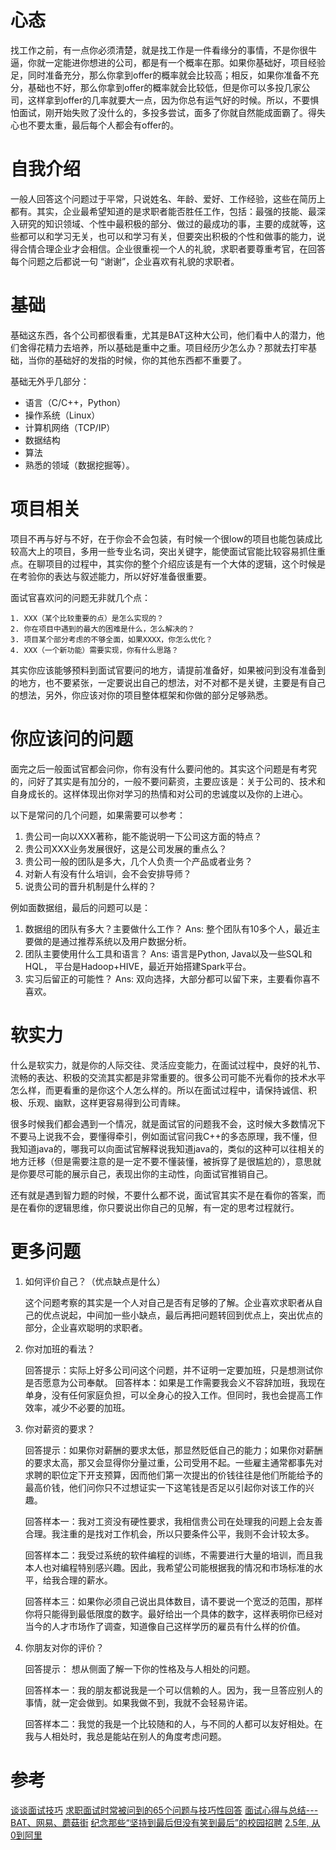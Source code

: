 # 心态

找工作之前，有一点你必须清楚，就是找工作是一件看缘分的事情，不是你很牛逼，你就一定能进你想进的公司，都是有一个概率在那。如果你基础好，项目经验足，同时准备充分，那么你拿到offer的概率就会比较高；相反，如果你准备不充分，基础也不好，那么你拿到offer的概率就会比较低，但是你可以多投几家公司，这样拿到offer的几率就要大一点，因为你总有运气好的时候。所以，不要惧怕面试，刚开始失败了没什么的，多投多尝试，面多了你就自然能成面霸了。得失心也不要太重，最后每个人都会有offer的。

# 自我介绍

一般人回答这个问题过于平常，只说姓名、年龄、爱好、工作经验，这些在简历上都有。其实，企业最希望知道的是求职者能否胜任工作，包括：最强的技能、最深入研究的知识领域、个性中最积极的部分、做过的最成功的事，主要的成就等，这些都可以和学习无关，也可以和学习有关，但要突出积极的个性和做事的能力，说得合情合理企业才会相信。企业很重视一个人的礼貌，求职者要尊重考官，在回答每个问题之后都说一句 “谢谢”，企业喜欢有礼貌的求职者。

# 基础

基础这东西，各个公司都很看重，尤其是BAT这种大公司，他们看中人的潜力，他们舍得花精力去培养，所以基础是重中之重。项目经历少怎么办？那就去打牢基础，当你的基础好的发指的时候，你的其他东西都不重要了。

基础无外乎几部分：

* 语言（C/C++，Python）
* 操作系统（Linux）
* 计算机网络（TCP/IP）
* 数据结构
* 算法
* 熟悉的领域（数据挖掘等）。

# 项目相关

项目不再与好与不好，在于你会不会包装，有时候一个很low的项目也能包装成比较高大上的项目，多用一些专业名词，突出关键字，能使面试官能比较容易抓住重点。在聊项目的过程中，其实你的整个介绍应该是有一个大体的逻辑，这个时候是在考验你的表达与叙述能力，所以好好准备很重要。

面试官喜欢问的问题无非就几个点：

    1. XXX（某个比较重要的点）是怎么实现的？
    2. 你在项目中遇到的最大的困难是什么，怎么解决的？
    3. 项目某个部分考虑的不够全面，如果XXXX，你怎么优化？
    4. XXX（一个新功能）需要实现，你有什么思路？

其实你应该能够预料到面试官要问的地方，请提前准备好，如果被问到没有准备到的地方，也不要紧张，一定要说出自己的想法，对不对都不是关键，主要是有自己的想法，另外，你应该对你的项目整体框架和你做的部分足够熟悉。

# 你应该问的问题

面完之后一般面试官都会问你，你有没有什么要问他的。其实这个问题是有考究的，问好了其实是有加分的，一般不要问薪资，主要应该是：关于公司的、技术和自身成长的。这样体现出你对学习的热情和对公司的忠诚度以及你的上进心。

以下是常问的几个问题，如果需要可以参考：

1. 贵公司一向以XXX著称，能不能说明一下公司这方面的特点？
2. 贵公司XXX业务发展很好，这是公司发展的重点么？
3. 贵公司一般的团队是多大，几个人负责一个产品或者业务？
4. 对新人有没有什么培训，会不会安排导师？
5. 说贵公司的晋升机制是什么样的？

例如面数据组，最后的问题可以是：

1. 数据组的团队有多大？主要做什么工作？ Ans: 整个团队有10多个人，最近主要做的是通过推荐系统以及用户数据分析。
2. 团队主要使用什么工具和语言？ Ans: 语言是Python, Java以及一些SQL和HQL， 平台是Hadoop+HIVE，最近开始搭建Spark平台。
3. 实习后留正的可能性？ Ans: 双向选择，大部分都可以留下来，主要看你喜不喜欢。

# 软实力

什么是软实力，就是你的人际交往、灵活应变能力，在面试过程中，良好的礼节、流畅的表达、积极的交流其实都是非常重要的。很多公司可能不光看你的技术水平怎么样，而更看重的是你这个人怎么样的。所以在面试过程中，请保持诚信、积极、乐观、幽默，这样更容易得到公司青睐。

很多时候我们都会遇到一个情况，就是面试官的问题我不会，这时候大多数情况下不要马上说我不会，要懂得牵引，例如面试官问我C++的多态原理，我不懂，但我知道java的，哪我可以向面试官解释说我知道java的，类似的这种可以往相关的地方迁移（但是需要注意的是一定不要不懂装懂，被拆穿了是很尴尬的），意思就是你要尽可能的展示自己，表现出你的主动性，向面试官推销自己。

还有就是遇到智力题的时候，不要什么都不说，面试官其实不是在看你的答案，而是在看你的逻辑思维，你只要说出你自己的见解，有一定的思考过程就行。

# 更多问题

1. 如何评价自己？（优点缺点是什么）
    
    这个问题考察的其实是一个人对自己是否有足够的了解。企业喜欢求职者从自己的优点说起，中间加一些小缺点，最后再把问题转回到优点上，突出优点的部分，企业喜欢聪明的求职者。

2. 你对加班的看法？ 

    回答提示：实际上好多公司问这个问题，并不证明一定要加班，只是想测试你是否愿意为公司奉献。
    回答样本：如果是工作需要我会义不容辞加班，我现在单身，没有任何家庭负担，可以全身心的投入工作。但同时，我也会提高工作效率，减少不必要的加班。

3. 你对薪资的要求？ 

    回答提示：如果你对薪酬的要求太低，那显然贬低自己的能力；如果你对薪酬的要求太高，那又会显得你分量过重，公司受用不起。一些雇主通常都事先对求聘的职位定下开支预算，因而他们第一次提出的价钱往往是他们所能给予的最高价钱，他们问你只不过想证实一下这笔钱是否足以引起你对该工作的兴趣。
    
    回答样本一：我对工资没有硬性要求，我相信贵公司在处理我的问题上会友善合理。我注重的是找对工作机会，所以只要条件公平，我则不会计较太多。 
    
    回答样本二：我受过系统的软件编程的训练，不需要进行大量的培训，而且我本人也对编程特别感兴趣。因此，我希望公司能根据我的情况和市场标准的水平，给我合理的薪水。 
    
    回答样本三：如果你必须自己说出具体数目，请不要说一个宽泛的范围，那样你将只能得到最低限度的数字。最好给出一个具体的数字，这样表明你已经对当今的人才市场作了调查，知道像自己这样学历的雇员有什么样的价值。

4. 你朋友对你的评价？ 

    回答提示： 想从侧面了解一下你的性格及与人相处的问题。 
    
    回答样本一：我的朋友都说我是一个可以信赖的人。因为，我一旦答应别人的事情，就一定会做到。如果我做不到，我就不会轻易许诺。 
    
    回答样本二：我觉的我是一个比较随和的人，与不同的人都可以友好相处。在我与人相处时，我总是能站在别人的角度考虑问题。

# 参考

[谈谈面试技巧](http://taosay.net/index.php/2014/07/31/谈谈面试技巧/)
[求职面试时常被问到的65个问题与技巧性回答](http://www.ipc.me/65-interview-qna.html)
[面试心得与总结---BAT、网易、蘑菇街](http://www.nowcoder.com/discuss/3043?type=2&order=0&pos=5&page=2)
[纪念那些“坚持到最后但没有笑到最后”的校园招聘](http://www.nowcoder.com/discuss/3196?type=0&order=0&pos=3&page=2)
[2.5年, 从0到阿里](http://blog.csdn.net/zjf280441589/article/details/45639523)

